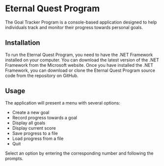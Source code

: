 # Eternal Quest Program
The Goal Tracker Program is a console-based application designed to help individuals track and monitor their progress towards personal goals.

## Installation
To run the Eternal Quest Program, you need to have the .NET Framework installed on your computer. You can download the latest version of the .NET Framework from the Microsoft website. Once you have installed the .NET Framework, you can download or clone the Eternal Quest Program source code from the repository on GitHub.

## Usage
The application will present a menu with several options:

- Create a new goal
- Record progress towards a goal
- Display all goals
- Display current score
- Save progress to a file
- Load progress from a file
- Quit

Select an option by entering the corresponding number and following the prompts.